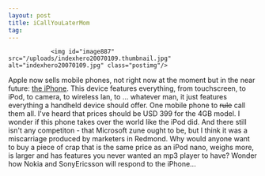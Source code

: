 ```yaml
---
layout: post
title: iCallYouLaterMom
tag: 
---
```



                <img id="image887" src="/uploads/indexhero20070109.thumbnail.jpg" alt="indexhero20070109.jpg" class="postimg"/>
<p>Apple now sells mobile phones, not right now at the moment but in the near future: <a href="http://www.apple.com/iphone/">the iPhone</a>. This device features everything, from touchscreen, to iPod, to camera, to wireless lan, to ... whatever man, it just features everything a handheld device should offer. One mobile phone to <span style="text-decoration: line-through;">rule</span> call them all.
I've heard that prices should be USD 399 for the 4GB model. I wonder if this phone takes over the world like the iPod did. And there still isn't any competiton -  that Microsoft zune ought to be, but I think it was a miscarriage produced by marketers in Redmond. Why would anyone want to buy a piece of crap that is the same price as an iPod nano, weighs more, is larger and has features you never wanted an mp3 player to have? Wonder how Nokia and SonyEricsson will respond to the iPhone...</p>
            
